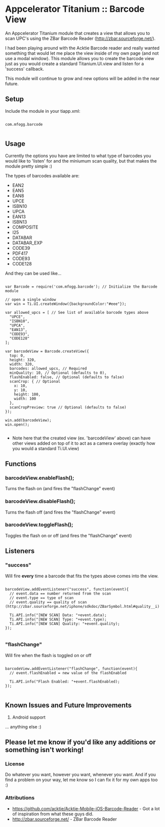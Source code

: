 Appcelerator Titanium :: Barcode View
=============

An Appcelerator Titanium module that creates a view that allows you to scan UPC's using the ZBar Barcode Reader (http://zbar.sourceforge.net/).

I had been playing around with the Acktie Barcode reader and really wanted something that would let me place the view inside of my own page (and not use a modal window). This module allows you to create the barcode view just as you would create a standard Titanium.UI.view and listen for a 'success' callback.

This module will continue to grow and new options will be added in the near future.

<h2>Setup</h2>

Include the module in your tiapp.xml:

<pre><code>
com.mfogg.barcode

</code></pre>

<h2>Usage</h2>

Currently the options you have are limited to what type of barcodes you would like to 'listen' for and the miniumum scan quality, but that makes the module pretty simple :)

The types of barcodes available are:

* EAN2
* EAN5
* EAN8
* UPCE
* ISBN10
* UPCA
* EAN13
* ISBN13
* COMPOSITE
* I25
* DATABAR
* DATABAR_EXP
* CODE39
* PDF417
* CODE93
* CODE128

And they can be used like...

<pre><code>
var Barcode = require('com.mfogg.barcode'); // Initialize the Barcode module

// open a single window
var win = Ti.UI.createWindow({backgroundColor:"#eee"});

var allowed_upcs = [ // See list of available barcode types above
  "UPCE",
  "ISBN10",
  "UPCA",
  "EAN13",
  "CODE93",
  "CODE128"
];

var barcodeView = Barcode.createView({
  top: 0,
  height: 320,
  width: 320,
  barcodes: allowed_upcs, // Required
  minQuality: 10, // Optional (defaults to 0),
  flashEnabled: false, // Optional (defaults to false)
  scanCrop: { // Optional
    x: 10,
    y: 10,
    height: 100,
    width: 100
  }, 
  scanCropPreview: true // Optional (defaults to false)
});

win.add(barcodeView);
win.open();

</code></pre>
* Note here that the created view (ex. 'barcodeView' above) can have other views added on top of it to act as a camera overlay (exactly how you would a standard Ti.UI.view)

<h2>Functions</h2>

<h3>barcodeView.enableFlash();</h3>

Turns the flash on (and fires the "flashChange" event)

<h3>barcodeView.disableFlash();</h3>

Turns the flash off (and fires the "flashChange" event)

<h3>barcodeView.toggleFlash();</h3>

Toggles the flash on or off (and fires the "flashChange" event)

<h2>Listeners</h2>

<h3>"success"</h3>

Will fire __every__ time a barcode that fits the types above comes into the view.

<pre><code>
barcodeView.addEventListener("success", function(event){
  // event.data == number returned from the scan
  // event.type == type of scan
  // event.quality == quality of scan (http://zbar.sourceforge.net/iphone/sdkdoc/ZBarSymbol.html#quality__i)
  
  Ti.API.info("[NEW SCAN] Data: "+event.data);
  Ti.API.info("[NEW SCAN] Type: "+event.type);
  Ti.API.info("[NEW SCAN] Quality: "+event.quality);
});

</code></pre>

<h3>"flashChange"</h3>

Will fire when the flash is toggled on or off

<pre><code>
barcodeView.addEventListener("flashChange", function(event){
  // event.flashEnabled = new value of the flashEnabled
  
  Ti.API.info("Flash Enabled: "+event.flashEnabled);
});

</code></pre>

<h2>Known Issues and Future Improvements</h2>

1. Android support

... anything else :)

<h2>Please let me know if you'd like any additions or something isn't working!</h2>

<h3>License</h3>
Do whatever you want, however you want, whenever you want. And if you find a problem on your way, let me know so I can fix it for my own apps too :)

<h3>Attributions</h3>

* https://github.com/acktie/Acktie-Mobile-iOS-Barcode-Reader - Got a lot of inspiration from what these guys did.
* http://zbar.sourceforge.net/ - ZBar Barcode Reader



